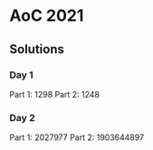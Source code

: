 # AoC 2021

## Solutions

### Day 1

Part 1: 1298
Part 2: 1248

### Day 2

Part 1: 2027977
Part 2: 1903644897
